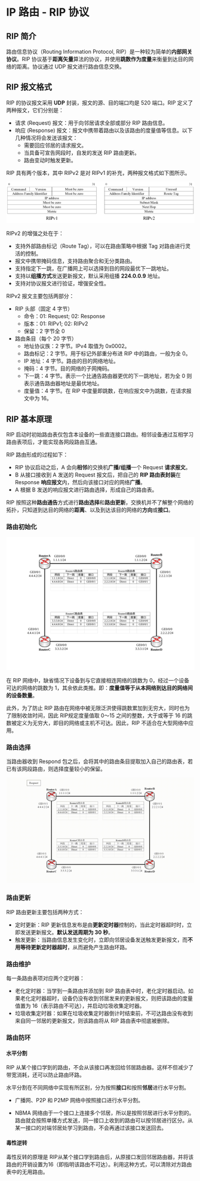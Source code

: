 # IP 路由 - RIP 协议

## RIP 简介

路由信息协议（Routing Information Protocol, RIP）是一种较为简单的**内部网关协议**。RIP 协议基于**距离矢量**算法的协议，并使用**跳数作为度量**来衡量到达目的网络的距离。协议通过 UDP 报文进行路由信息交换。

## RIP 报文格式

RIP 的协议报文采用 **UDP** 封装，报文的源、目的端口均是 520 端口。RIP 定义了两种报文，它们分别是：

- 请求 (Request) 报文：用于向邻居请求全部或部分 RIP 路由信息。
- 响应 (Response) 报文：报文中携带着路由以及该路由的度量值等信息。以下几种情况将会发送该报文：
  - 需要回应邻居的请求报文。
  - 当具备可宣告网段时，自发的发送 RIP 路由更新。
  - 路由变动时触发更新。

RIP 具有两个版本，其中 RIPv2 是对 RIPv1 的补充，两种报文格式如下图所示。

![rip-packet](routing-rip.assets/rip-packet.png)

RIPv2 的增强之处在于：

- 支持外部路由标记（Route Tag），可以在路由策略中根据 Tag 对路由进行灵活的控制。
- 报文中携带掩码信息，支持路由聚合和无分类路由。
- 支持指定下一跳，在广播网上可以选择到目的网段最优下一跳地址。
- 支持以**组播方式**发送更新报文，默认采用组播 **224.0.0.9** 地址。
- 支持对协议报文进行验证，增强安全性。

RIPv2 报文主要包括两部分：

- RIP 头部（固定 4 字节）
  - 命令：01: Request; 02: Response
  - 版本：01: RIPv1; 02: RIPv2
  - 保留：2 字节全 0
- 路由条目（每个 20 字节）
  - 地址协议族：2 字节。IPv4 取值为 0x0002。
  - 路由标记：2 字节。用于标记外部重分布进 RIP 中的路由，一般为全 0。
  - IP 地址：4 字节。路由的目的网络地址。
  - 掩码：4 字节。目的网络的子网掩码。
  - 下一跳：4 字节。表示一个比通告路由器更优的下一跳地址，若为全 0 则表示通告路由器地址是最优地址。
  - 度量值：4 字节。在 RIP 中度量即跳数，在响应报文中为跳数，在请求报文中为 16。

## RIP 基本原理

RIP 启动时初始路由表仅包含本设备的一些直连接口路由。相邻设备通过互相学习路由表项后，才能实现各网段路由互通。

RIP 路由形成的过程如下：

- RIP 协议启动之后，A 会向**相邻**的交换机**广播/组播**一个 Request **请求报文**。
- B 从接口接收到 A 发送的 Request 报文后，把自己的 **RIP 路由表封装**在 Response **响应报文**内，然后向该接口对应的网络**广播**。
- A 根据 B 发送的响应报文进行路由选择，形成自己的路由表。

RIP 按照这种**路由通告**方式进行**路由选择**和**路由更新**，交换机并不了解整个网络的拓扑，只知道到达目的网络的**距离**、以及到达该目的网络的**方向**或**接口**。

### 路由初始化

![rip-init](routing-rip.assets/rip-init.svg)

在 RIP 网络中，缺省情况下设备到与它直接相连网络的跳数为 0，经过一个设备可达的网络的跳数为 1，其余依此类推。即：**度量值等于从本网络到达目的网络间的设备数量**。

此外，为了防止 RIP 路由在网络中被无限泛洪使得跳数累加到无穷大，同时也为了限制收敛时间，因此 RIP规定度量值取 0～15 之间的整数，大于或等于 16 的跳数被定义为无穷大，即目的网络或主机不可达。因此，RIP 不适合在大型网络中应用。

### 路由选择

当路由器收到 Respond 包之后，会将其中的路由条目提取加入自己的路由表，若已有该网段路由，则选择度量较小的保留。

![rip-basic](routing-rip.assets/rip-basic.gif)

### 路由更新

RIP 路由更新主要包括两种方式：

- 定时更新：RIP 更新信息发布是由**更新定时器**控制的，当此定时器超时时，立即发送更新报文。**默认发送周期为 30 秒**。
- 触发更新：当路由信息发生变化时，立即向邻居设备发送触发更新报文，而**不用等待更新定时器超时**，从而避免产生路由环路。

### 路由维护

每一条路由表项对应两个定时器：

- 老化定时器：当学到一条路由并添加到 RIP 路由表中时，老化定时器启动。如果老化定时器超时，设备仍没有收到邻居发来的更新报文，则把该路由的度量值置为 16（表示路由不可达），并启动垃圾收集定时器。
- 垃圾收集定时器：如果在垃圾收集定时器倒计时结束前，不可达路由没有收到来自同一邻居的更新报文，则该路由将从 RIP 路由表中彻底被删除。

### 路由防环

#### 水平分割

RIP 从某个接口学到的路由，不会从该接口再发回给邻居路由器。这样不但减少了带宽消耗，还可以防止路由环路。

水平分割在不同网络中实现有所区别，分为按照**接口**和按照**邻居**进行水平分割。

- 广播网、P2P 和 P2MP 网络中按照接口进行水平分割。

- NBMA 网络由于一个接口上连接多个邻居，所以是按照邻居进行水平分割的。路由就会按照单播方式发送，同一接口上收到的路由可以按邻居进行区分。从某一接口的对端邻居处学习到路由，不会再通过该接口发送回去。

#### 毒性逆转

毒性反转的原理是 RIP从某个接口学到路由后，从原接口发回邻居路由器，并将该路由的开销设置为16（即指明该路由不可达）。利用这种方式，可以清除对方路由表中的无用路由。
